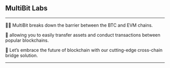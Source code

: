## MultiBit Labs

--------------------


👩‍💻 MultiBit breaks down the barrier between the BTC and EVM chains.

🍿 allowing you to easily transfer assets and conduct transactions between popular blockchains. 

🧙 Let’s embrace the future of blockchain with our cutting-edge cross-chain bridge solution.

--------------------
